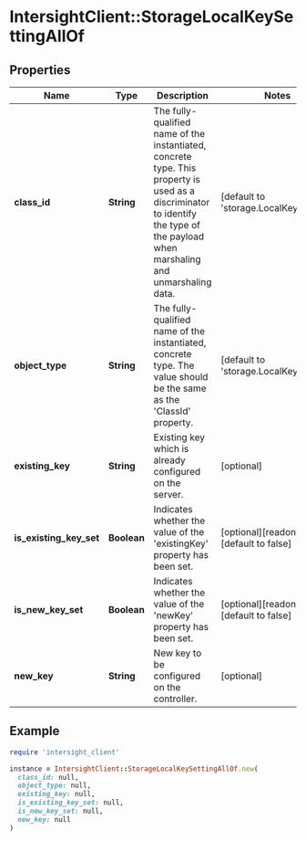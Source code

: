 # IntersightClient::StorageLocalKeySettingAllOf

## Properties

| Name | Type | Description | Notes |
| ---- | ---- | ----------- | ----- |
| **class_id** | **String** | The fully-qualified name of the instantiated, concrete type. This property is used as a discriminator to identify the type of the payload when marshaling and unmarshaling data. | [default to &#39;storage.LocalKeySetting&#39;] |
| **object_type** | **String** | The fully-qualified name of the instantiated, concrete type. The value should be the same as the &#39;ClassId&#39; property. | [default to &#39;storage.LocalKeySetting&#39;] |
| **existing_key** | **String** | Existing key which is already configured on the server. | [optional] |
| **is_existing_key_set** | **Boolean** | Indicates whether the value of the &#39;existingKey&#39; property has been set. | [optional][readonly][default to false] |
| **is_new_key_set** | **Boolean** | Indicates whether the value of the &#39;newKey&#39; property has been set. | [optional][readonly][default to false] |
| **new_key** | **String** | New key to be configured on the controller. | [optional] |

## Example

```ruby
require 'intersight_client'

instance = IntersightClient::StorageLocalKeySettingAllOf.new(
  class_id: null,
  object_type: null,
  existing_key: null,
  is_existing_key_set: null,
  is_new_key_set: null,
  new_key: null
)
```

